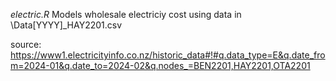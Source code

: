 *electric.R*
Models wholesale electriciy cost using data in 
\Data\[YYYY]_HAY2201.csv

source: 
https://www1.electricityinfo.co.nz/historic_data#!#q.data_type=E&q.date_from=2024-01&q.date_to=2024-02&q.nodes_=BEN2201,HAY2201,OTA2201